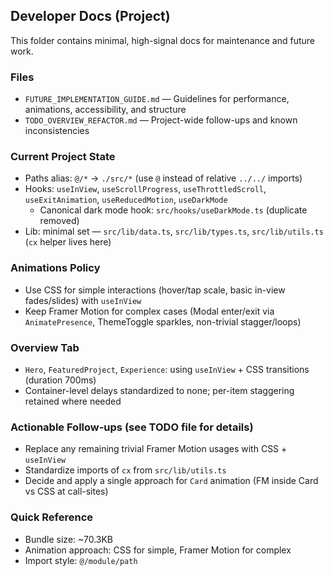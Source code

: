 ## Developer Docs (Project)

This folder contains minimal, high-signal docs for maintenance and future work.

### Files
- `FUTURE_IMPLEMENTATION_GUIDE.md` — Guidelines for performance, animations, accessibility, and structure
- `TODO_OVERVIEW_REFACTOR.md` — Project-wide follow-ups and known inconsistencies

### Current Project State
- Paths alias: `@/*` → `./src/*` (use `@` instead of relative `../../` imports)
- Hooks: `useInView`, `useScrollProgress`, `useThrottledScroll`, `useExitAnimation`, `useReducedMotion`, `useDarkMode`
  - Canonical dark mode hook: `src/hooks/useDarkMode.ts` (duplicate removed)
- Lib: minimal set — `src/lib/data.ts`, `src/lib/types.ts`, `src/lib/utils.ts` (`cx` helper lives here)

### Animations Policy
- Use CSS for simple interactions (hover/tap scale, basic in-view fades/slides) with `useInView`
- Keep Framer Motion for complex cases (Modal enter/exit via `AnimatePresence`, ThemeToggle sparkles, non-trivial stagger/loops)

### Overview Tab
- `Hero`, `FeaturedProject`, `Experience`: using `useInView` + CSS transitions (duration 700ms)
- Container-level delays standardized to none; per-item staggering retained where needed

### Actionable Follow-ups (see TODO file for details)
- Replace any remaining trivial Framer Motion usages with CSS + `useInView`
- Standardize imports of `cx` from `src/lib/utils.ts`
- Decide and apply a single approach for `Card` animation (FM inside Card vs CSS at call-sites)

### Quick Reference
- Bundle size: ~70.3KB
- Animation approach: CSS for simple, Framer Motion for complex
- Import style: `@/module/path`


